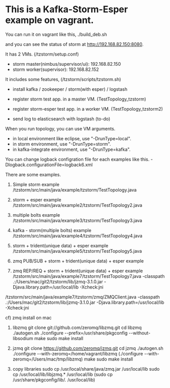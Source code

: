 This is a Kafka-Storm-Esper example on vagrant.
=====================================

You can run it on vagrant like this,
./build_deb.sh

and you can see the status of storm at http://192.168.82.150:8080.

It has 2 VMs. (/tzstorm/setup.conf)

- storm master(nimbus/supervisor/ui): 192.168.82.150
- storm worker(supervisor): 192.168.82.152

It includes some features, (/tzstorm/scripts/tzstorm.sh)

- install kafka / zookeeper / storm(with esper) / logstash
- register storm test app. in a master VM. (TestTopology_tzstorm)
- register storm-esper test app. in a worker VM. (TestTopology_tzstorm2)

- send log to elasticsearch with logstash (to-do)

When you run topology, you can use VM arguments.

- in local environment like eclipse, use "-DrunType=local".
- in storm environment, use "-DrunType=storm".
- in kafka-integrate environment, use "-DrunType=kafka".

You can change logback configration file for each examples like this.
-Dlogback.configurationFile=logback6.xml

There are some examples.
1) Simple storm example
/tzstorm/src/main/java/example/tzstorm/TestTopology.java

2) storm + esper example
/tzstorm/src/main/java/example2/tzstorm/TestTopology2.java

3) multiple bolts example
/tzstorm/src/main/java/example3/tzstorm/TestTopology3.java

4) kafka - storm(multiple bolts) example
/tzstorm/src/main/java/example4/tzstorm/TestTopology4.java

5) storm + trident(unique data) + esper example
/tzstorm/src/main/java/example5/tzstorm/TestTopology5.java

6) zmq PUB/SUB + storm + trident(unique data) + esper example

7) zmq REP/REQ + storm + trident(unique data) + esper example
/tzstorm/src/main/java/example7/tzstorm/TestTopology7.java
-classpath .:/Users/mac/git2/tzstorm/lib/jzmq-3.1.0.jar -Djava.library.path=/usr/local/lib -Xcheck:jni

/tzstorm/src/main/java/example7/tzstorm/zmq/ZMQClient.java
-classpath .:/Users/mac/git2/tzstorm/lib/jzmq-3.1.0.jar -Djava.library.path=/usr/local/lib -Xcheck:jni

cf) zmq install on mac

1) libzmq
git clone git://github.com/zeromq/libzmq.git
cd libzmq
./autogen.sh
./configure --prefix=/usr/share/pkgconfig --without-libsodium
make
sudo make install

2) jzmq
git clone https://github.com/zeromq/jzmq.git
cd jzmq
./autogen.sh
./configure --with-zeromq=/home/vagrant/libzmq
(./configure --with-zeromq=/Users/mac/tmp/libzmq)
make
sudo make install

3) copy libraries
sudo cp /usr/local/share/java/zmq.jar /usr/local/lib
sudo cp /usr/local/lib/libjzmq.* /usr/local/lib
(sudo cp /usr/share/pkgconfig/lib/*.* /usr/local/lib)




